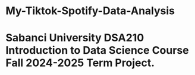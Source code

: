 # My-Tiktok-Spotify-Data-Analysis
# Sabanci University DSA210 Introduction to Data Science Course Fall 2024-2025 Term Project.
